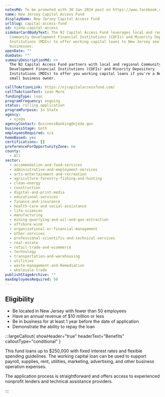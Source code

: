 ```yaml
---
notesMd: To be promoted with 30 Jan 2024 post on https://www.facebook.com/NewJerseyEDA
name: New Jersey Capital Access Fund
displayName: New Jersey Capital Access Fund
urlSlug: capital-access-fund
id: njeda-capital-access
sidebarCardBodyText: The NJ Capital Access Fund leverages local and regional
  Community Development Financial Institutions (CDFIs) and Minority Depository
  Institutions (MDIs) to offer working capital loans to New Jersey small
  businesses.
openDate: ""
dueDate: ""
summaryDescriptionMd: >+
  The NJ Capital Access Fund partners with local and regional Community
  Development Financial Institutions (CDFIs) and Minority Depository
  Institutions (MDIs) to offer you working capital loans if you're a New Jersey
  small business owner.

callToActionLink: https://njcapitalaccessfund.com/
callToActionText: Lean More
fundingType: loan
programFrequency: ongoing
status: rolling application
programPurpose: In State
agency:
  - njeda
agencyContact: BusinessBanking@njeda.gov
businessStage: both
employeesRequired: n/a
homeBased: yes
certifications: []
preferenceForOpportunityZone: no
county:
  - All
sector:
  - accommodation-and-food-services
  - administrative-and-employment-services
  - arts-entertainment-and-recreation
  - agriculture-forestry-fishing-and-hunting
  - clean-energy
  - construction
  - digital-and-print-media
  - educational-services
  - finance-and-insurance
  - health-care-and-social-assistance
  - life-sciences
  - manufacturing
  - mining-quarrying-and-oil-and-gas-extraction
  - offshore-wind
  - organizational-or-financial-management
  - other-services
  - professional-scientific-and-technical-services
  - real-estate
  - retail-trade-and-ecommerce
  - technology
  - transportation-and-warehousing
  - utilities
  - waste-management-and-Remediation
  - wholesale-trade
publishStageArchive: ""
maxEmployeesRequired: 50
---
```


## Eligibility

- Be located in New Jersey with fewer than 50 employees
- Have an annual revenue of $10 million or less
- Be in business for at least 1 year before the date of application
- Demonstrate the ability to repay the loan

:::largeCallout{ showHeader="true" headerText="Benefits" calloutType="conditional" }

This fund loans up to $250,000 with fixed interest rates and flexible spending guidelines. The working capital loan can be used to support payroll, supplies, rent, utilities, marketing, advertising, and other business operation expenses.

The application process is straightforward and offers access to experienced nonprofit lenders and technical assistance providers.

:::
